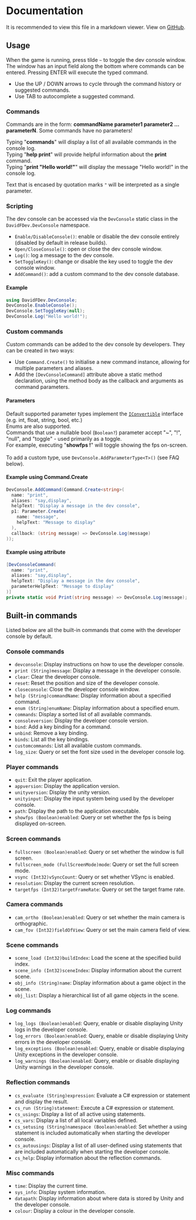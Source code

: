 # Documentation
It is recommended to view this file in a markdown viewer.
View on [GitHub](https://github.com/DavidF-Dev/Unity-DeveloperConsole/blob/main/DOCUMENTATION.md). 

## Usage
When the game is running, press tilde ``~`` to toggle the dev console window. The window has an input field along the bottom where commands can be entered. Pressing ENTER will execute the typed command.
- Use the UP / DOWN arrows to cycle through the command history or suggested commands.
- Use TAB to autocomplete a suggested command.

### Commands
Commands are in the form: <b>commandName parameter1 parameter2 ... parameterN</b>. Some commands have no parameters!

Typing "<b>commands</b>" will display a list of all available commands in the console log.</br>
Typing "<b>help print</b>" will provide helpful information about the <b>print</b> command.</br>
Typing "<b>print "Hello world!"</b>" will display the message "Hello world!" in the console log.

Text that is encased by quotation marks ``"`` will be interpreted as a single parameter.

### Scripting
The dev console can be accessed via the ``DevConsole`` static class in the ``DavidFDev.DevConsole`` namespace.
- ``Enable/DisableConsole()``: enable or disable the dev console entirely (disabled by default in release builds).
- ``Open/CloseConsole()``: open or close the dev console window.
- ``Log()``: log a message to the dev console.
- ``SetToggleKey()``: change or disable the key used to toggle the dev console window.
- ``AddCommand()``: add a custom command to the dev console database.

#### Example
```cs
using DavidFDev.DevConsole;
DevConsole.EnableConsole();
DevConsole.SetToggleKey(null);
DevConsole.Log("Hello world!");
```

### Custom commands
Custom commands can be added to the dev console by developers. They can be created in two ways:
- Use ``Command.Create()`` to initialise a new command instance, allowing for multiple parameters and aliases.
- Add the ``[DevConsoleCommand]`` attribute above a static method declaration, using the method body as the callback and arguments as command parameters.

#### Parameters
Default supported parameter types implement the [``IConvertible``](https://docs.microsoft.com/en-us/dotnet/api/system.iconvertible) interface (e.g. int, float, string, bool, etc.)</br>
Enums are also supported.</br>
Commands that use a nullable bool (``Boolean?``) parameter accept "~", "!", "null", and "toggle" - used primarily as a toggle.</br>
For example, executing "<b>showfps !</b>" will toggle showing the fps on-screen.</br></br>
To add a custom type, use ``DevConsole.AddParameterType<T>()`` (see FAQ below).

#### Example using Command.Create
```cs
DevConsole.AddCommand(Command.Create<string>(
  name: "print",
  aliases: "say,display",
  helpText: "Display a message in the dev console",
  p1: Parameter.Create(
    name: "message",
    helpText: "Message to display"
  ),
  callback: (string message) => DevConsole.Log(message)
));
```

#### Example using attribute
```cs
[DevConsoleCommand(
  name: "print",
  aliases: "say,display",
  helpText: "Display a message in the dev console",
  parameterHelpText: "Message to display"
)]
private static void Print(string message) => DevConsole.Log(message);
```

## Built-in commands
Listed below are all the built-in commands that come with the developer console by default.

### Console commands
- ``devconsole``: Display instructions on how to use the developer console.
- ``print (String)message``: Display a message in the developer console.
- ``clear``: Clear the developer console.
- ``reset``: Reset the position and size of the developer console.
- ``closeconsole``: Close the developer console window.
- ``help (String)commandName``: Display information about a specified command.
- ``enum (String)enumName``: Display information about a specified enum.
- ``commands``: Display a sorted list of all available commands.
- ``consoleversion``: Display the developer console version.
- ``bind``: Add a key binding for a command.
- ``unbind``: Remove a key binding.
- ``binds``: List all the key bindings.
- ``customcommands``: List all available custom commands.
- ``log_size``: Query or set the font size used in the developer console log.

### Player commands
- ``quit``: Exit the player application.
- ``appversion``: Display the application version.
- ``unityversion``: Display the unity version.
- ``unityinput``: Display the input system being used by the developer console.
- ``path``: Display the path to the application executable.
- ``showfps (Boolean)enabled``: Query or set whether the fps is being displayed on-screen.

### Screen commands
- ``fullscreen (Boolean)enabled``: Query or set whether the window is full screen.
- ``fullscreen_mode (FullScreenMode)mode``: Query or set the full screen mode.
- ``vsync (Int32)vSyncCount``: Query or set whether VSync is enabled.
- ``resolution``: Display the current screen resolution.
- ``targetfps (Int32)targetFrameRate``: Query or set the target frame rate.

### Camera commands
- ``cam_ortho (Boolean)enabled``: Query or set whether the main camera is orthographic.
- ``cam_fov (Int32)fieldOfView``: Query or set the main camera field of view.

### Scene commands
- ``scene_load (Int32)buildIndex``: Load the scene at the specified build index.
- ``scene_info (Int32)sceneIndex``: Display information about the current scene.
- ``obj_info (String)name``: Display information about a game object in the scene.
- ``obj_list``: Display a hierarchical list of all game objects in the scene.

### Log commands
- ``log_logs (Boolean)enabled``: Query, enable or disable displaying Unity logs in the developer console.
- ``log_errors (Boolean)enabled``: Query, enable or disable displaying Unity errors in the developer console.
- ``log_exceptions (Boolean)enabled``: Query, enable or disable displaying Unity exceptions in the developer console.
- ``log_warnings (Boolean)enabled``: Query, enable or disable displaying Unity warnings in the developer console.

### Reflection commands
- ``cs_evaluate (String)expression``: Evaluate a C# expression or statement and display the result.
- ``cs_run (String)statement``: Execute a C# expression or statement.
- ``cs_usings``: Display a list of all active using statements.
- ``cs_vars``: Display a list of all local variables defined.
- ``cs_setusing (String)namespace (Boolean)enabled``: Set whether a using statement is included automatically when starting the developer console.
- ``cs_autousings``: Display a list of all user-defined using statements that are included automatically when starting the developer console.
- ``cs_help``: Display information about the reflection commands.

### Misc commands
- ``time``: Display the current time.
- ``sys_info``: Display system information.
- ``datapath``: Display information about where data is stored by Unity and the developer console.
- ``colour``: Display a colour in the developer console.